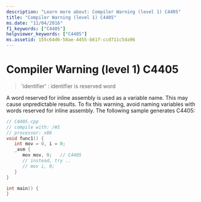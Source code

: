 ```yaml
---
description: "Learn more about: Compiler Warning (level 1) C4405"
title: "Compiler Warning (level 1) C4405"
ms.date: "11/04/2016"
f1_keywords: ["C4405"]
helpviewer_keywords: ["C4405"]
ms.assetid: 155c64d6-58ae-4455-b61f-ccd711c5da96
---
```

# Compiler Warning (level 1) C4405

> 'identifier' : identifier is reserved word

A word reserved for inline assembly is used as a variable name. This may cause unpredictable results. To fix this warning, avoid naming variables with words reserved for inline assembly. The following sample generates C4405:

```cpp
// C4405.cpp
// compile with: /W1
// processor: x86
void func1() {
   int mov = 0, i = 0;
   _asm {
      mov mov, 0;   // C4405
      // instead, try ..
      // mov i, 0;
   }
}

int main() {
}
```
